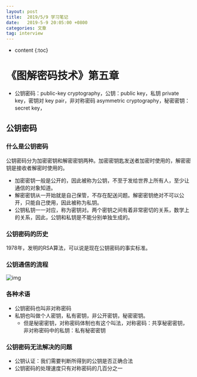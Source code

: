 ```yaml
---
layout: post
title:  2019/5/9 学习笔记
date:   2019-5-9 20:05:00 +0800
categories: 文章
tag: interview
---
```


* content
{:toc}
# 《图解密码技术》第五章

- 公钥密码：public-key cryptography，公钥：public key，私钥 private key，密钥对 key pair，非对称密码 asymmetric cryptography，秘密密钥：secret key，

## 公钥密码

### 什么是公钥密码

公钥密码分为加密密钥和解密密钥两种。加密密钥匙发送者加密时使用的，解密密钥是接收者解密时使用的。

- 加密密钥一般是公开的，因此被称为公钥，不至于发给世界上所有人，至少让通信的对象知道。
- 解密密钥从一开始就是自己保管，不存在配送问题。解密密钥绝对不可以公开，只能自己使用，因此被称为私钥。
- 公钥私钥一一对应，称为密钥对。两个密钥之间有着非常密切的关系，数学上的关系，因此，公钥和私钥是不能分别单独生成的。

### 公钥密码的历史

1978年，发明的RSA算法，可以说是现在公钥密码的事实标准。

### 公钥通信的流程

![img](https://wx1.sinaimg.cn/mw690/0066mMjily1g2yz1kjc92j30c50dd0tu.jpg)

### 各种术语

- 公钥密码也叫非对称密码
- 私钥也叫做个人密钥，私有密钥，非公开密钥，秘密密钥。
  - 但是秘密密钥，对称密码体制也有这个叫法，对称密码：共享秘密密钥，非对称密码中的私钥：私有秘密密钥

### 公钥密码无法解决的问题

- 公钥认证：我们需要判断所得到的公钥是否正确合法
- 公钥密码的处理速度只有对称密码的几百分之一

